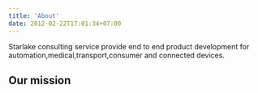 ```yaml
---
title: 'About'
date: 2012-02-22T17:01:34+07:00
---
```


Starlake consulting service provide end to end product development for 
automation,medical,transport,consumer and connected devices.

## Our mission

